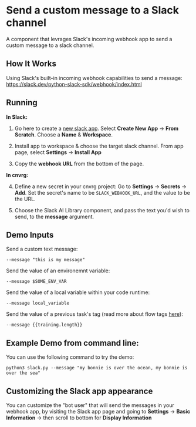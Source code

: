 
#  Send a custom message to a Slack channel

A component that levrages Slack's incoming webhook app to send a custom message to a slack channel.

## How It Works

Using Slack's built-in incoming webhook capabilities to send a message:
https://slack.dev/python-slack-sdk/webhook/index.html

## Running

**In Slack:**

1. Go here to create a [new slack app](https://api.slack.com/apps). 
Select **Create New App** -> **From Scratch**.
Choose a **Name** & **Workspace**.

2. Install app to workspace & choose the target slack channel.
From app page, select **Settings** -> **Install App**

3. Copy the **webhook URL** from the bottom of the page.

**In cnvrg:**

4. Define a new secret in your cnvrg project:
Go to **Settings** -> **Secrets** -> **Add**. Set the secret's name to be ```SLACK_WEBHOOK_URL```, and the value to be the URL.

5. Choose the Slack AI Library component, and pass the text you'd wish to send, to the **message** argument.
                                     
## Demo Inputs

Send a custom text message:
```
--message "this is my message"
```

Send the value of an environemnt variable:
```
--message $SOME_ENV_VAR
```

Send the value of a local variable within your code runtime:
```
--message local_variable
```

Send the value of a previous task's tag (read more about flow tags [here](https://app.cnvrg.io/docs/core_concepts/flows.html#tags-parameters-flow)):
```
--message {{training.length}}
```

## Example Demo from command line:
You can use the following command to try the demo:
```
python3 slack.py --message "my bonnie is over the ocean, my bonnie is over the sea"        
```

## Customizing the Slack app appearance
You can customize the "bot user" that will send the messages in your webhook app, by visiting the Slack app page and going to **Settings** -> **Basic Information** -> then scroll to bottom for **Display Information**
